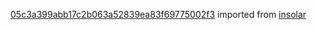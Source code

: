 [05c3a399abb17c2b063a52839ea83f69775002f3](https://github.com/insolar/insolar/commit/05c3a399abb17c2b063a52839ea83f69775002f3) imported from [insolar](https://github.com/insolar/insolar)
